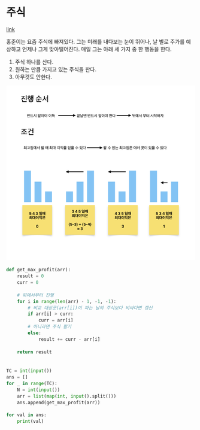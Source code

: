 # 주식

[link](https://www.acmicpc.net/problem/11501)

홍준이는 요즘 주식에 빠져있다. 그는 미래를 내다보는 눈이 뛰어나, 날 별로 주가를 예상하고 언제나 그게 맞아떨어진다. 매일 그는 아래 세 가지 중 한 행동을 한다.

1. 주식 하나를 산다.
2. 원하는 만큼 가지고 있는 주식을 판다.
3. 아무것도 안한다.

![description](./B11501.png)

```python
def get_max_profit(arr):
    result = 0
    curr = 0

    # 뒤에서부터 진행
    for i in range(len(arr) - 1, -1, -1):
        # 비교 대상군(arr[i])이 파는 날의 주식보다 비싸다면 갱신
        if arr[i] > curr:
            curr = arr[i]
        # 아니라면 주식 팔기
        else:
            result += curr - arr[i]

    return result


TC = int(input())
ans = []
for _ in range(TC):
    N = int(input())
    arr = list(map(int, input().split()))
    ans.append(get_max_profit(arr))

for val in ans:
    print(val)
```
